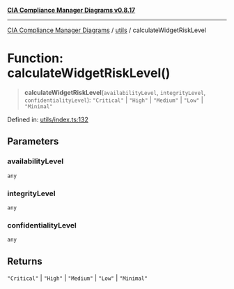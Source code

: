 [**CIA Compliance Manager Diagrams v0.8.17**](../../README.md)

***

[CIA Compliance Manager Diagrams](../../modules.md) / [utils](../README.md) / calculateWidgetRiskLevel

# Function: calculateWidgetRiskLevel()

> **calculateWidgetRiskLevel**(`availabilityLevel`, `integrityLevel`, `confidentialityLevel`): `"Critical"` \| `"High"` \| `"Medium"` \| `"Low"` \| `"Minimal"`

Defined in: [utils/index.ts:132](https://github.com/Hack23/cia-compliance-manager/blob/6a2219920f4c187f7eafa3e355e36b35c9c19248/src/utils/index.ts#L132)

## Parameters

### availabilityLevel

`any`

### integrityLevel

`any`

### confidentialityLevel

`any`

## Returns

`"Critical"` \| `"High"` \| `"Medium"` \| `"Low"` \| `"Minimal"`
